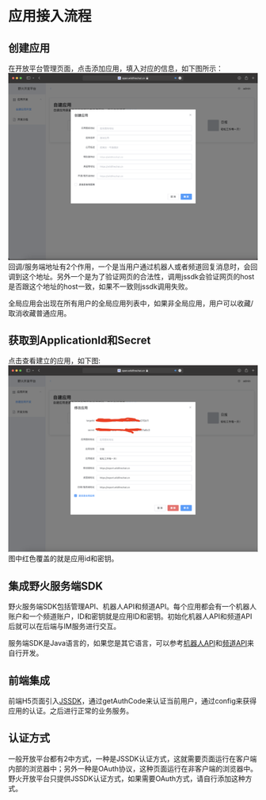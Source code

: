 # 应用接入流程

## 创建应用
在开放平台管理页面，点击添加应用，填入对应的信息，如下图所示：
![创建应用](./asserts/open_admin_create_application.png)
回调/服务端地址有2个作用，一个是当用户通过机器人或者频道回复消息时，会回调到这个地址。另外一个是为了验证网页的合法性，调用jssdk会验证网页的host是否跟这个地址的host一致，如果不一致则jssdk调用失败。

全局应用会出现在所有用户的全局应用列表中，如果非全局应用，用户可以收藏/取消收藏普通应用。

## 获取到ApplicationId和Secret
点击查看建立的应用，如下图:
![查看应用](./asserts/open_admin_modify_application.png)
图中红色覆盖的就是应用id和密钥。

## 集成野火服务端SDK
野火服务端SDK包括管理API、机器人API和频道API。每个应用都会有一个机器人账户和一个频道账户，ID和密钥就是应用ID和密钥。初始化机器人API和频道API后就可以在后端与IM服务进行交互。

服务端SDK是Java语言的，如果您是其它语言，可以参考[机器人API](../server/robot_api/README.md)和[频道API](../server/channel_api/README.md)来自行开发。

## 前端集成
前端H5页面引入[JSSDK](https://github.com/wildfirechat/open/tree/main/open-work/src/jssdk)，通过getAuthCode来认证当前用户，通过config来获得应用的认证。之后进行正常的业务服务。


## 认证方式
一般开放平台都有2中方式，一种是JSSDK认证方式，这就需要页面运行在客户端内部的浏览器中；另外一种是OAuth协议，这种页面运行在非客户端的浏览器中。野火开放平台只提供JSSDK认证方式，如果需要OAuth方式，请自行添加这种方式。
